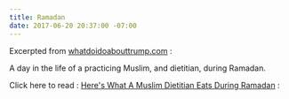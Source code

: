 ```yaml
---
title: Ramadan
date: 2017-06-20 20:37:00 -07:00
---
```


Excerpted from [whatdoidoabouttrump.com](http://whatdoidoabouttrump.com/2017/06/19/opposition-today-opposition-daily-email-124/?utm_source=feedburner&utm_medium=email&utm_campaign=Feed%3A+action-hub+%28New+Alerts+from+the+Action+Hub%29) :

A day in the life of a practicing Muslim, and dietitian, during Ramadan.

Click here to read : [Here's What A Muslim Dietitian Eats During Ramadan](https://www.buzzfeed.com/nourzibdeh/heres-what-a-muslim-dietitian-eats-during-ramadan?utm_term=.npAyjJdMy#.femvZw9Mv) :